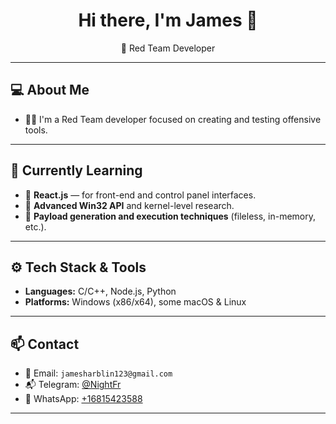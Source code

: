 <h1 align="center">Hi there, I'm James 👋</h1>

<p align="center">
  🔴 Red Team Developer
</p>

---

## 💻 About Me

- 👨‍💻 I'm a Red Team developer focused on creating and testing offensive tools.

---

## 🧠 Currently Learning

- 🔹 **React.js** — for front-end and control panel interfaces.
- 🔹 **Advanced Win32 API** and kernel-level research.
- 🔹 **Payload generation and execution techniques** (fileless, in-memory, etc.).

---

## ⚙️ Tech Stack & Tools

- **Languages:** C/C++, Node.js, Python
- **Platforms:** Windows (x86/x64), some macOS & Linux

---

## 📫 Contact

- 💌 Email: `jamesharblin123@gmail.com`
- 📬 Telegram: [@NightFr](https://t.me/NightFr)
- 📱 WhatsApp: [+16815423588](https://wa.me/16815423588)

---

<!---
James856674/James856674 is a ✨ special ✨ repository because its `README.md` (this file) appears on your GitHub profile.
You can click the Preview link to take a look at your changes.
--->

